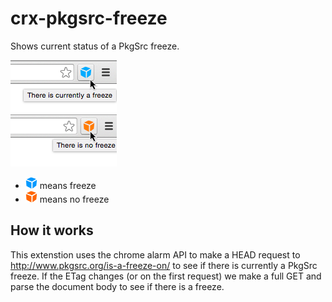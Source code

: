 # crx-pkgsrc-freeze
Shows current status of a PkgSrc freeze.

![Screenshot](img/screenshot.png?raw=true "Screenshot")

* ![Freeze](img/19-freeze.png?raw=true "Freeze") means freeze
* ![PkgSrc](img/19-pkgsrc.png?raw=true "PkgSrc") means no freeze


## How it works

This extenstion uses the chrome alarm API to make a HEAD request to
http://www.pkgsrc.org/is-a-freeze-on/ to see if there is currently a PkgSrc
freeze. If the ETag changes (or on the first request) we make a full GET and
parse the document body to see if there is a freeze.
